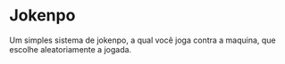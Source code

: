 # Jokenpo
Um simples sistema de jokenpo, a qual você joga contra a maquina, que escolhe aleatoriamente a jogada.
